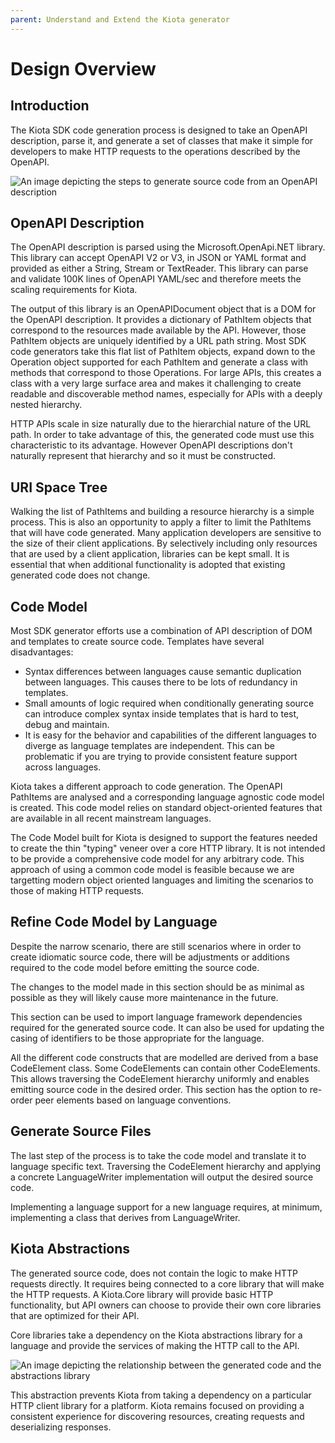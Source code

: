 ```yaml
---
parent: Understand and Extend the Kiota generator
---
```


# Design Overview

## Introduction

The Kiota SDK code generation process is designed to take an OpenAPI description, parse it, and  generate a set of classes that make it simple for developers to make HTTP requests to the operations described by the OpenAPI.

![An image depicting the steps to generate source code from an OpenAPI description](images/designoverview.png)

## OpenAPI Description

The OpenAPI description is parsed using the Microsoft.OpenApi.NET library.  This library can accept OpenAPI V2 or V3, in JSON or YAML format and provided as either a String, Stream or TextReader.  This library can parse and validate 100K lines of OpenAPI YAML/sec and therefore meets the scaling requirements for Kiota.

The output of this library is an OpenAPIDocument object that is a DOM for the OpenAPI description.  It provides a dictionary of PathItem objects that correspond to the resources made available by the API.  However, those PathItem objects are uniquely identified by a URL path string.  Most SDK code generators take this flat list of PathItem objects, expand down to the Operation object supported for each PathItem and generate a class with methods that correspond to those Operations.  For large APIs, this creates a class with a very large surface area and makes it challenging to create readable and discoverable method names, especially for APIs with a deeply nested hierarchy.

HTTP APIs scale in size naturally due to the hierarchial nature of the URL path.  In order to take advantage of this, the generated code must use this characteristic to its advantage.  However OpenAPI descriptions don't naturally represent that hierarchy and so it must be constructed.

## URI Space Tree

Walking the list of PathItems and building a resource hierarchy is a simple process. This is also an opportunity to apply a filter to limit the PathItems that will have code generated.  Many application developers are sensitive to the size of their client applications.  By selectively including only resources that are used by a client application, libraries can be kept small.  It is essential that when additional functionality is adopted that existing generated code does not change.

## Code Model

Most SDK generator efforts use a combination of API description of DOM and templates to create source code.  Templates have several disadvantages:

- Syntax differences between languages cause semantic duplication between languages. This causes there to be lots of redundancy in templates.
- Small amounts of logic required when conditionally generating source can introduce complex syntax inside templates that is hard to test, debug and maintain.
- It is easy for the behavior and capabilities of the different languages to diverge as language templates are independent.  This can be problematic if you are trying to provide consistent feature support across languages.

Kiota takes a different approach to code generation.  The OpenAPI PathItems are analysed and a corresponding language agnostic code model is created.  This code model relies on standard object-oriented features that are available in all recent mainstream languages.

The Code Model built for Kiota is designed to support the features needed to create the thin "typing" veneer over a core HTTP library. It is not intended to be provide a comprehensive code model for any arbitrary code.  This approach of using a common code model is feasible because we are targetting modern object oriented languages and limiting the scenarios to those of making HTTP requests.

## Refine Code Model by Language

Despite the narrow scenario, there are still scenarios where in order to create idiomatic source code, there will be adjustments or additions required to the code model before emitting the source code.

The changes to the model made in this section should be as minimal as possible as they will likely cause more maintenance in the future.

This section can be used to import language framework dependencies required for the generated source code.  It can also be used for updating the casing of identifiers to be those appropriate for the language.

All the different code constructs that are modelled are derived from a base CodeElement class. Some CodeElements can contain other CodeElements.  This allows traversing the CodeElement hierarchy uniformly and enables emitting source code in the desired order.  This section has the option to re-order peer elements based on language conventions.

## Generate Source Files

The last step of the process is to take the code model and translate it to language specific text.  Traversing the CodeElement hierarchy and applying a concrete LanguageWriter implementation will output the desired source code.

Implementing a language support for a new language requires, at minimum, implementing a class that derives from LanguageWriter.

## Kiota Abstractions

The generated source code, does not contain the logic to make HTTP requests directly. It requires being connected to a core library that will make the HTTP requests.  A Kiota.Core library will provide basic HTTP functionality, but API owners can choose to provide their own core libraries that are optimized for their API.

Core libraries take a dependency on the Kiota abstractions library for a language and provide the services of making the HTTP call to the API.

![An image depicting the relationship between the generated code and the abstractions library](./images/KiotaAbstractions.png)

This abstraction prevents Kiota from taking a dependency on a particular HTTP client library for a platform. Kiota remains focused on providing a consistent experience for discovering resources, creating requests and deserializing responses.
